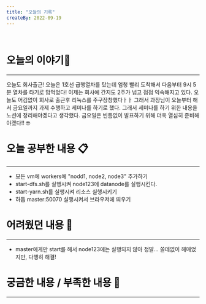 ```yaml
---
title: "오늘의 기록"
createBy: 2022-09-19
---
```



<br>

<h2 style="font-size:26px; color:black ">오늘의 이야기🧧</h2>

--- 
오늘도 회사출근! 오늘은 1호선 급행열차를 탔는데 엄청 빨리 도착해서 다음부터 9시 5분 열차를 타기로 맘먹었다! 이제는 회사에 간지도 2주가 넘고 점점 익숙해지고 있다.
오늘도 어김없이 회사로 출근후 리눅스를 주구장창했다ㅏㅏ 그래서 과장님이 오늘부터 해서 금요일까지 과제 수행하고 세미나를 하기로 했다.
그래서 세미나를 하기 위한 내용을 노션에 정리해야겠다고 생각했다. 금요일은 빈틈없이 발표하기 위해 더욱 열심히 준비해야겠다!! 🤓




####  
<h2 style="font-size:26px; color:black ">오늘 공부한 내용 📋</h2>

---
- 모든 vm에 workers에 "nodd1, node2, node3" 추가하기
- start-dfs.sh를 실행시켜 node123에 datanode를 실행시킨다.
- start-yarn.sh를 실행시켜 리소스 실행시키기
- 하둡 master:50070 실행시켜서 브라우저에 띄우기

<h2 style="font-size:26px; color:black ">어려웠던 내용 🤢</h2>

---
- master에게만 start를 해서 node123에는 실행되지 않아 정말... 쓸데없이 헤매었지만, 다행히 해결!

<h2 style="font-size:26px; color:black ">궁금한 내용 / 부족한 내용 🧐</h2>

--- 




